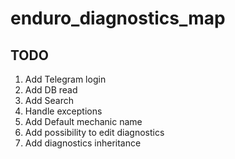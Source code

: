 # enduro_diagnostics_map

## TODO

1. Add Telegram login
2. Add DB read
3. Add Search
4. Handle exceptions
5. Add Default mechanic name
6. Add possibility to edit diagnostics
7. Add diagnostics inheritance
